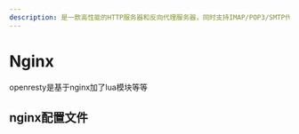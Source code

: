 ```yaml
---
description: 是一款高性能的HTTP服务器和反向代理服务器，同时支持IMAP/POP3/SMTP代理服务
---
```


# Nginx

openresty是基于nginx加了lua模块等等



## nginx配置文件



